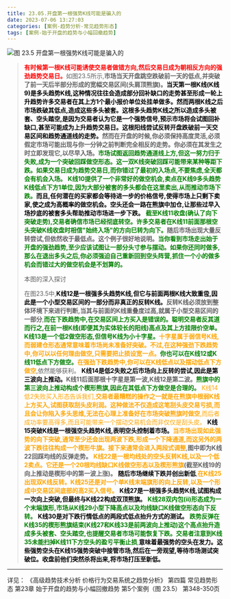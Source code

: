 ```yaml
---
title: 23.05.开盘第一根强势K线可能是骗入的
date: 2023-07-06 13:27:03
categories: [案例-趋势分析-常见趋势形态]
tags: [案例-始于开盘的趋势与小幅回撤趋势]
---
```


![图 23.5 开盘第一根强势K线可能是骗入的](https://objectstorage.us-phoenix-1.oraclecloud.com/n/axdikqaqm3dc/b/bucket1/o/pa-price-charts%2Ftrends%2Fc23%2FSlide5.JPG)

>
><font color="red">**有时候第一根K线可能诱使交易者做错方向,然后交易日成为朝相反方向的强劲趋势交易日。**</font>如图23.5所示,**市场当天开盘跳空跌破前一天的低点,并突破了前一天后半部分形成的宽幅交易区间(头肩顶熊旗)。**<font color="black">**当天第一根K线(K线9)是多头趋势K线,这种情况往往会造成部分回补缺口的走势甚至形成一轮上升趋势许多交易者在其上方1个最小报价单位处挂单做多。然而两根K线之后市场跌破其低点,造成这些多头被套。这根多头趋势K线之所以造成多头被套、空头踏空,是因为交易者认为它是一个强势信号,预示市场将会试图回补缺口,甚至可能成为上升趋势交易日。这根阳线尝试反转开盘跌破前一天交易区间和趋势通道线的走势。**</font>**然而在开盘的时候,你必须保持高度灵活,必须假定市场可能出现与你一分钟之前判断完全相反的走势。你必须在其发生之时立即发现它,以尽早入场。**<font color="green">**市场试图返回趋势通道线上方,但这一努力归于失败,成为一个突破回踩做空形态。这一双K线突破回踩可能带来某种等距下跌。如果交易日成为趋势交易日,而你错过了最初的入场点,不要焦虑,全天都会有机会入场。**</font>
><font color="green">**K线10提供了一个非常好的做空机会,卖点在K线9多头趋势K线低点下方1单位,因为大部分被套的多头都会在这里卖出,从而推动市场下跌。**</font><font color="black">**而且,任何潜在的买家都会等待进一步的价格信号,使得市场上只剩下卖家,使之成为高概率的做空机会。空头还会一路在熊旗中加仓,让那些过早入场抄底的被套多头帮助推动市场进一步下跌。**</font>
><font color="green">**截至K线11收盘(确认了向下突破走势),交易者确信市场已经彻底转空。许多交易者在K线11前面那根空头突破K线收盘时相信"始终入场"的方向巳转为向下。**</font>**随后市场出现大量反转尝试,但依然收于最低点。这个例子很好地说明。**<font color="green">**当你看到市场走出始于开盘的强劲趋势,至少应该试图让一部分头寸参与摆动。如果你还同时做多,那么在退出多头之后,你必须强迫自己重新回到空头阵营,抓住一个小的做多机会而错过大的做空机会是不划算的。**</font>
>
>本图的深入探讨
>
>在图23.5中,<font color="black">**K线12是一根强多头趋势K线,但它与前面两根K线大致重卺,因此是一个小型交易区间的一部分而非真正的反转K线。**</font>**反转K线必须放到整体环境下来进行判断,当其与前面的K线重叠度过高,就属于小型交易区间的一部分**,<font color="green">**而在下跌趋势中,在交易区间上方买入是错误的。聪明交易者反其道而行之,在前一根K线(即便其为实体较长的阳线)高点及其上方挂限价空单。**</font>
><font color="green">**K线13是一个低2做空形态,但信号K线为小十字星。**</font><font color="orange">**十字星属于弱信号K线,而弱建仓形态通常意味着市场尚未准备好突破。不过,在这种强劲下跌趋势中,你可以以任何理由做空,只需要把止损设宽一点。**</font><font color="green">**你也可以在K线12或K线11低点下方做空。**</font><font color="orange">**在强劲下跌趋势中,你可以在K线低点以及摆动低点下方做空**</font>,依然能够获利。
><font color="black">**K线14是低2失败之后市场向上反转的尝试,因此是第三波向上推动。**</font>**K线11后面那根十字星是第一波,K线12是第二波。**<font color="green">**熊旗中的第三波向上推动构成个楔形熊旗,因此在其低点下方做空是合理的。**</font>
><font color="orange">K线14低2失败买入形态告诉我们,**交易者最糟糕的操作之一就是在熊旗中根弱K线上方买入,试图获取刮头皮利润。这种做法不仅造成这笔刮头皮交易亏损,而且会让你陷入多头思维,无法在心理上准备好在市场突破熊旗时做空**,而后者成功率要高得多,而且可能带来一个摆动交易机会而非仅仅是刮头皮。</font>
><font color="black">**K线15突破K线是一根强空头趋势K线,表明空头控制着市场。**</font><font color="orange">**当市场出现如此强势的向下突破,通常至少还会出现两波下跌,形成一个下降通道,而这另外的两波下跌往往构成一个楔形牛旗。接下来通常会进入两段式调整**</font>,**图中即为K线22回踩均线的反弹走势。**
><font color="orange">**K线22是一根均线处的空头反转K线,以及一个低2卖点。它还是一个20根均线缺口K线做空形态以及楔形熊旗**</font>**(截至K线19的向上推动是楔形中的第一波上涨)。**
><font color="black">**随后市场继续下跌并创出新低**</font>,<font color="orange">**在K线25出现双K线反转。K线25还是对一个单K线末端旗形的向上反转,以及一个形成中交易区间底部的高2买入信号。**</font>
><font color="black">**K线27是一根强多头趋势K线,试图构成一次向上突破,但最终与K线22构成双顶熊旗。**</font>
><font color="green">**K线28双内包(ii)形态成为一个末端旗形,市场从K线29小型下降高点以及均线缺口K线做空形态向下反转。**</font>
><font color="black">**K线30是对下跌行情低点的两段式低点抬升方式的测试。**</font>
><font color="green">**跌势反弹在K线35的楔形熊旗结束(K线27和K线33是前两波向上推动)这个高点抬升造成多头被套、空头踏空,也提醒交易者市场可能恢复下跌。交易者注意到K线35未能扫掉K线11下方空头的盈亏平衡止损**</font>,<font color="black">**意味着最强势的空头在发力。这些强势空头在K线15强势突破中接管市场,然后在一旁观望,等待市场测试突破位。收盘前他们突然杀将出来,将市场打压至新低。**</font>
>

---
详见：
《高级趋势技术分析 价格行为交易系统之趋势分析》
第四篇 常见趋势形态
第23章 始于开盘的趋势与小幅回撤趋势
第5个案例（图 23.5）
第348-350页
